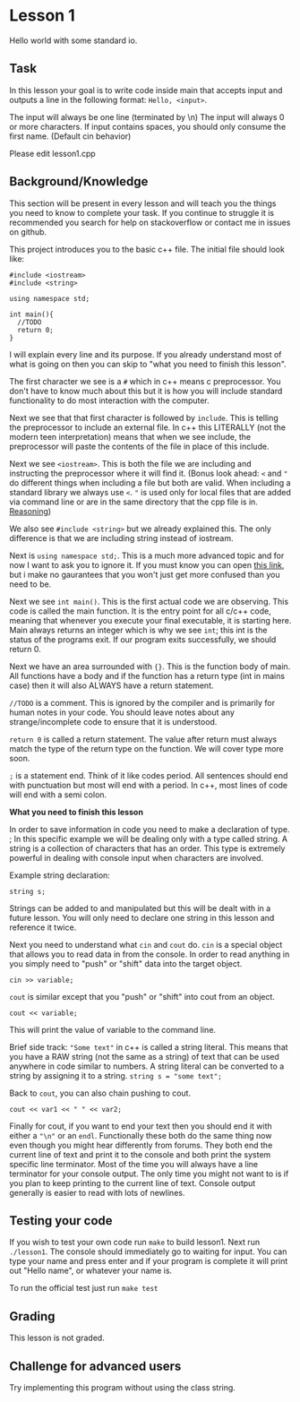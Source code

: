 Lesson 1
========

Hello world with some standard io.

Task
----
In this lesson your goal is to write code inside main that accepts input
and outputs a line in the following format: `Hello, <input>`.

The input will always be one line (terminated by \n)
The input will always 0 or more characters.
If input contains spaces, you should only consume the first name. (Default cin behavior)

Please edit lesson1.cpp

Background/Knowledge
--------------------
This section will be present in every lesson and will teach you the things you
need to know to complete your task. If you continue to struggle it is recommended
you search for help on stackoverflow or contact me in issues on github.

This project introduces you to the basic c++ file. The initial file should look
like:
```
#include <iostream>
#include <string>

using namespace std;

int main(){
  //TODO
  return 0;
}
```

I will explain every line and its purpose. If you already understand most of what
is going on then you can skip to "what you need to finish this lesson".

The first character we see is a `#` which in c++ means c preprocessor. You don't
have to know much about this but it is how you will include standard functionality
to do most interaction with the computer.

Next we see that that first character is followed by `include`. This is telling
the preprocessor to include an external file. In c++ this LITERALLY (not the
modern teen interpretation) means that when we see include, the preprocessor will
paste the contents of the file in place of this include.

Next we see `<iostream>`. This is both the file we are including and instructing
the preprocessor where it will find it. (Bonus look ahead: `<` and `"` do different
things when including a file but both are valid. When including a standard library
we always use `<`. `"` is used only for local files that are added via command line
or are in the same directory that the cpp file is in. [Reasoning](http://stackoverflow.com/a/3162067/986971))

We also see `#include <string>` but we already explained this. The only difference
is that we are including string instead of iostream.

Next is `using namespace std;`. This is a much more advanced topic and for now I
want to ask you to ignore it. If you must know you can open [this link](https://www.quora.com/What-does-using-namespace-std-mean-in-C++), but i make
no gaurantees that you won't just get more confused than you need to be.

Next we see `int main()`. This is the first actual code we are observing. This
code is called the main function. It is the entry point for all c/c++ code, meaning
that whenever you execute your final executable, it is starting here. Main always
returns an integer which is why we see `int`; this int is the status of the programs
exit. If our program exits successfully, we should return 0.

Next we have an area surrounded with `{}`. This is the function body of main.
All functions have a body and if the function has a return type (int in mains case)
then it will also ALWAYS have a return statement.

`//TODO` is a comment. This is ignored by the compiler and is primarily for
human notes in your code. You should leave notes about any strange/incomplete code
to ensure that it is understood.

`return 0` is called a return statement. The value after return must always match
the type of the return type on the function. We will cover type more soon.

`;` is a statement end. Think of it like codes period. All sentences should end with
punctuation but most will end with a period. In c++, most lines of code will end
with a semi colon.

__What you need to finish this lesson__

In order to save information in code you need to make a declaration of type.
<type> <name>; In this specific example we will be dealing only with a type called
string. A string is a collection of characters that has an order. This type is
extremely powerful in dealing with console input when characters are involved.

Example string declaration:
```
string s;
```

Strings can be added to and manipulated but this will be dealt with in a future lesson.
You will only need to declare one string in this lesson and reference it twice.

Next you need to understand what `cin` and `cout` do. `cin` is a special object
that allows you to read data in from the console. In order to read anything in
you simply need to "push" or "shift" data into the target object.
```
cin >> variable;
```

`cout` is similar except that you "push" or "shift" into cout from an object.
```
cout << variable;
```
This will print the value of variable to the command line.

Brief side track: `"Some text"` in c++ is called a string literal. This means
that you have a RAW string (not the same as a string) of text that can be used
anywhere in code similar to numbers. A string literal can be converted to a string
by assigning it to a string. `string s = "some text";`

Back to `cout`, you can also chain pushing to cout.
```
cout << var1 << " " << var2;
```

Finally for cout, if you want to end your text then you should end it with either
a `"\n"` or an `endl`. Functionally these both do the same thing now even though
you might hear differently from forums. They both end the current line of text and
print it to the console and both print the system specific line terminator.
Most of the time you will always have a line terminator for your console output.
The only time you might not want to is if you plan to keep printing to the current
line of text. Console output generally is easier to read with lots of newlines.

Testing your code
-----------------
If you wish to test your own code run `make` to build lesson1.
Next run `./lesson1`. The console should immediately go to waiting for input. You
can type your name and press enter and if your program is complete it will
print out "Hello name", or whatever your name is.

To run the official test just run `make test`

Grading
-------
This lesson is not graded.

Challenge for advanced users
----------------------------
Try implementing this program without using the class string.
